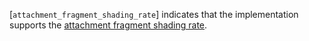 [`attachment_fragment_shading_rate`] indicates that the implementation
supports the [attachment
fragment shading rate](https://www.khronos.org/registry/vulkan/specs/1.3-extensions/html/vkspec.html#primsrast-fragment-shading-rate-attachment).